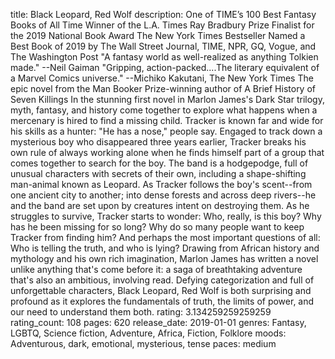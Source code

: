 title: Black Leopard, Red Wolf
description: One of TIME’s 100 Best Fantasy Books of All Time Winner of the L.A. Times Ray Bradbury Prize Finalist for the 2019 National Book Award The New York Times Bestseller Named a Best Book of 2019 by The Wall Street Journal, TIME, NPR, GQ, Vogue, and The Washington Post "A fantasy world as well-realized as anything Tolkien made." --Neil Gaiman "Gripping, action-packed....The literary equivalent of a Marvel Comics universe." --Michiko Kakutani, The New York Times The epic novel from the Man Booker Prize-winning author of A Brief History of Seven Killings In the stunning first novel in Marlon James's Dark Star trilogy, myth, fantasy, and history come together to explore what happens when a mercenary is hired to find a missing child. Tracker is known far and wide for his skills as a hunter: "He has a nose," people say. Engaged to track down a mysterious boy who disappeared three years earlier, Tracker breaks his own rule of always working alone when he finds himself part of a group that comes together to search for the boy. The band is a hodgepodge, full of unusual characters with secrets of their own, including a shape-shifting man-animal known as Leopard. As Tracker follows the boy's scent--from one ancient city to another; into dense forests and across deep rivers--he and the band are set upon by creatures intent on destroying them. As he struggles to survive, Tracker starts to wonder: Who, really, is this boy? Why has he been missing for so long? Why do so many people want to keep Tracker from finding him? And perhaps the most important questions of all: Who is telling the truth, and who is lying? Drawing from African history and mythology and his own rich imagination, Marlon James has written a novel unlike anything that's come before it: a saga of breathtaking adventure that's also an ambitious, involving read. Defying categorization and full of unforgettable characters, Black Leopard, Red Wolf is both surprising and profound as it explores the fundamentals of truth, the limits of power, and our need to understand them both.
rating: 3.134259259259259
rating_count: 108
pages: 620
release_date: 2019-01-01
genres: Fantasy, LGBTQ, Science fiction, Adventure, Africa, Fiction, Folklore
moods: Adventurous, dark, emotional, mysterious, tense
paces: medium
